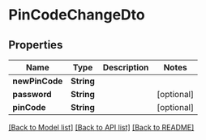 # PinCodeChangeDto

## Properties
Name | Type | Description | Notes
------------ | ------------- | ------------- | -------------
**newPinCode** | **String** |  | 
**password** | **String** |  | [optional] 
**pinCode** | **String** |  | [optional] 

[[Back to Model list]](../README.md#documentation-for-models) [[Back to API list]](../README.md#documentation-for-api-endpoints) [[Back to README]](../README.md)


